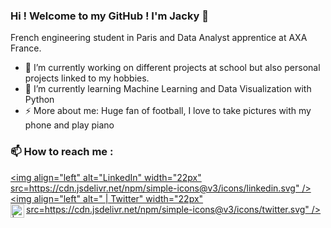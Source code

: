 ### Hi ! Welcome to my GitHub ! I'm Jacky 👋

French engineering student in Paris and Data Analyst apprentice at AXA France.

- 🔭 I’m currently working on different projects at school but also personal projects linked to my hobbies.
- 🌱 I’m currently learning Machine Learning and Data Visualization with Python
- ⚡ More about me: Huge fan of football, I love to take pictures with my phone and play piano

### 📫 How to reach me :

[<img align="left" alt="LinkedIn" width="22px" src=https://cdn.jsdelivr.net/npm/simple-icons@v3/icons/linkedin.svg" />][linkedin]
[<img align="left" alt=" | Twitter" width="22px" src=https://cdn.jsdelivr.net/npm/simple-icons@v3/icons/twitter.svg" />][twitter]
[<img align="left" alt=" | Instagram" width="22px" src="https://cdn.jsdelivr.net/npm/simple-icons@v3/icons/instagram.svg" />][instagram]

[linkedin]: https://www.linkedin.com/in/jacky-kuoch/
[twitter]: https://twitter.com/Jacky_Kch
[instagram]: https://www.instagram.com/jackykch.jpg/

<br />

<!--
**JackyKch/JackyKch** is a ✨ _special_ ✨ repository because its `README.md` (this file) appears on your GitHub profile.

Here are some ideas to get you started:

- 🔭 I’m currently working on ...
- 🌱 I’m currently learning ...
- 👯 I’m looking to collaborate on ...
- 🤔 I’m looking for help with ...
- 💬 Ask me about ...
- 📫 How to reach me: ...
- 😄 Pronouns: ...
- ⚡ Fun fact: ...
-->

